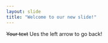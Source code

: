```yaml
---
layout: slide
title: "Welcome to our new slide!"
---
```

~~Your text~~
Ues the left arrow to go back!

